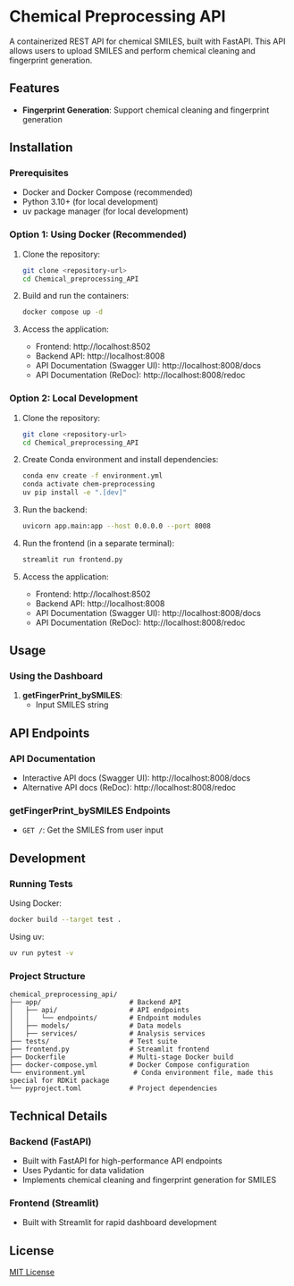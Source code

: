 # Chemical Preprocessing API

A containerized REST API for chemical SMILES, built with FastAPI. This API allows users to upload SMILES and perform chemical cleaning and fingerprint generation. 


## Features

- **Fingerprint Generation**: Support chemical cleaning and fingerprint generation

## Installation

### Prerequisites

- Docker and Docker Compose (recommended)
- Python 3.10+ (for local development)
- uv package manager (for local development)

### Option 1: Using Docker (Recommended)

1. Clone the repository:
   ```bash
   git clone <repository-url>
   cd Chemical_preprocessing_API
   ```

2. Build and run the containers:
   ```bash
   docker compose up -d
   ```

3. Access the application:
   - Frontend: http://localhost:8502
   - Backend API: http://localhost:8008
   - API Documentation (Swagger UI): http://localhost:8008/docs
   - API Documentation (ReDoc): http://localhost:8008/redoc

### Option 2: Local Development

1. Clone the repository:
   ```bash
   git clone <repository-url>
   cd Chemical_preprocessing_API
   ```

2. Create Conda environment and install dependencies:
   ```bash
   conda env create -f environment.yml
   conda activate chem-preprocessing
   uv pip install -e ".[dev]"
   ```

3. Run the backend:
   ```bash
   uvicorn app.main:app --host 0.0.0.0 --port 8008 
   ```

4. Run the frontend (in a separate terminal):
   ```bash
   streamlit run frontend.py
   ```

5. Access the application:
   - Frontend: http://localhost:8502
   - Backend API: http://localhost:8008
   - API Documentation (Swagger UI): http://localhost:8008/docs
   - API Documentation (ReDoc): http://localhost:8008/redoc

## Usage

### Using the Dashboard

1. **getFingerPrint_bySMILES**:
   - Input SMILES string

## API Endpoints

### API Documentation
- Interactive API docs (Swagger UI): http://localhost:8008/docs
- Alternative API docs (ReDoc): http://localhost:8008/redoc

### getFingerPrint_bySMILES Endpoints
- `GET /`: Get the SMILES from user input


## Development

### Running Tests

Using Docker:
```bash
docker build --target test .
```

Using uv:
```bash
uv run pytest -v
```

### Project Structure

```
chemical_preprocessing_api/
├── app/                      # Backend API
│   ├── api/                  # API endpoints
│   │   └── endpoints/        # Endpoint modules
│   ├── models/               # Data models
│   ├── services/             # Analysis services
├── tests/                    # Test suite
├── frontend.py               # Streamlit frontend
├── Dockerfile                # Multi-stage Docker build
├── docker-compose.yml        # Docker Compose configuration
└── environment.yml            # Conda environment file, made this special for RDKit package
└── pyproject.toml            # Project dependencies
```

## Technical Details

### Backend (FastAPI)
- Built with FastAPI for high-performance API endpoints
- Uses Pydantic for data validation
- Implements chemical cleaning and fingerprint generation for SMILES

### Frontend (Streamlit)
- Built with Streamlit for rapid dashboard development


## License

[MIT License](LICENSE)
